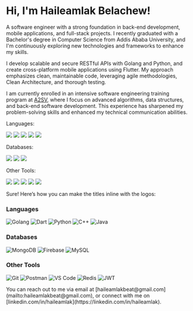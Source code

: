 <!--
## Hi 
🌱 I’m currently studying computer science at Addis Ababa University. 
## 👋, I'm Haileamlak Belachew! 

- I am studying **Computer Science** at **Addis Ababa University**. 
- And currently learning backend development with the Go programming language.

### Skills & Technologies

- **Languages:** Python, Golang, Dart (Flutter), C++, Java
- **Frameworks & Libraries:** Flutter, Testify
- **Backend Development:** RESTful APIs, Clean Architecture, SOLID Principles, Microservices
- **Databases:** MySQL, MongoDB, Firebase
- **Tools:** Git, Postman, VS Code
- **Other:** Data Structures & Algorithms, Competitive Programming


## 🌟 Notable Projects

- **[MK ICT Competition 1st Place Project](https://github.com/username/project-link)**: Developed a live and on-demand video streaming platform for EOTC MK Television Broadcast Service.
- **[Task Manager API](https://github.com/username/task-manager-api)**: A robust API built with Golang, following Clean Architecture principles.
- **[Calendar Application](https://github.com/username/calendar-app)**: A Java Swing application supporting Ethiopian and Gregorian calendars, with additional features like date conversions and holiday calculations.
- **[Health Information Website](https://github.com/username/health-info-website)**: A comprehensive health-related information website with a feature to find nearby health centers.

## 💼 Experience

- **A2SV (Africa to Silicon Valley)**: Participated in a project phase focusing on backend development. Developed real-life software projects and enhanced problem-solving skills through competitive programming.
- **Hackathons**: Active participant in various hackathons, winning and contributing to innovative software solutions.

### Get in Touch

- **LinkedIn:** [Haileamlak Belachew](https://www.linkedin.com/in/haileamlak/)
- **Email:** haileamlakbeat@gmail.com
<!--
## 🏆 Achievements

- **1st Place** at MK ICT Competition'23
- **Graduated** with a GPA of 3.72/4.0 from Addis Ababa University
- **Mastered** advanced data structures and algorithms through A2SV
#### Hobbies & Interests

- **Football:** I enjoy playing and watching football during my free time.
- **Reading:** I'm an avid reader, always looking for interesting books.
-->
# Hi, I'm Haileamlak Belachew! 
A software engineer with a strong foundation in back-end development, mobile applications, and full-stack projects. I recently graduated with a Bachelor's degree in Computer Science from Addis Ababa University, and I'm continuously exploring new technologies and frameworks to enhance my skills.

I develop scalable and secure RESTful APIs with Golang and Python, and create cross-platform mobile applications using Flutter. My approach emphasizes clean, maintainable code, leveraging agile methodologies, Clean Architecture, and thorough testing.

I am currently enrolled in an intensive software engineering training program at [A2SV](https://a2sv.org/), where I focus on advanced algorithms, data structures, and back-end software development. This experience has sharpened my problem-solving skills and enhanced my technical communication abilities.

Languages: 
<p align="left">
  <img src="https://img.shields.io/badge/-Golang-00ADD8?style=flat&logo=go&logoColor=white" />
  <img src="https://img.shields.io/badge/-Dart-0175C2?style=flat&logo=dart&logoColor=white" />
  <img src="https://img.shields.io/badge/-Python-3776AB?style=flat&logo=python&logoColor=white" />
  <img src="https://img.shields.io/badge/-C++-00599C?style=flat&logo=c%2B%2B&logoColor=white" />
  <img src="https://img.shields.io/badge/-Java-007396?style=flat&logo=java&logoColor=white" />
</p>
<!--   <img src="https://img.shields.io/badge/-Flask-000000?style=flat&logo=flask&logoColor=white" /> -->
<!--   <img src="https://img.shields.io/badge/-React-61DAFB?style=flat&logo=react&logoColor=white" /> -->
Databases: 
<p align="left">
  <img src="https://img.shields.io/badge/-MongoDB-47A248?style=flat&logo=mongodb&logoColor=white" />
  <img src="https://img.shields.io/badge/-Firebase-FFCA28?style=flat&logo=firebase&logoColor=white" />
  <img src="https://img.shields.io/badge/-MySQL-4479A1?style=flat&logo=mysql&logoColor=white" />
</p>

Other Tools: 
<p align="left">
<!--   <img src="https://img.shields.io/badge/-Docker-2496ED?style=flat&logo=docker&logoColor=white" /> -->
  <img src="https://img.shields.io/badge/-Git-F05032?style=flat&logo=git&logoColor=white" />
  <img src="https://img.shields.io/badge/-Postman-FF6C37?style=flat&logo=postman&logoColor=white" />
  <img src="https://img.shields.io/badge/-VS%20Code-007ACC?style=flat&logo=visual-studio-code&logoColor=white" />
  <img src="https://img.shields.io/badge/-Redis-DC382D?style=flat&logo=redis&logoColor=white" />
  <img src="https://img.shields.io/badge/-JWT-000000?style=flat&logo=json-web-tokens&logoColor=white" />
</p>

Sure! Here’s how you can make the titles inline with the logos:

### Languages
<p align="left">
  <img src="https://img.shields.io/badge/-Golang-00ADD8?style=flat&logo=go&logoColor=white" alt="Golang" />
  <img src="https://img.shields.io/badge/-Dart-0175C2?style=flat&logo=dart&logoColor=white" alt="Dart" />
  <img src="https://img.shields.io/badge/-Python-3776AB?style=flat&logo=python&logoColor=white" alt="Python" />
  <img src="https://img.shields.io/badge/-C++-00599C?style=flat&logo=c%2B%2B&logoColor=white" alt="C++" />
  <img src="https://img.shields.io/badge/-Java-007396?style=flat&logo=java&logoColor=white" alt="Java" />
</p>

### Databases
<p align="left">
  <img src="https://img.shields.io/badge/-MongoDB-47A248?style=flat&logo=mongodb&logoColor=white" alt="MongoDB" />
  <img src="https://img.shields.io/badge/-Firebase-FFCA28?style=flat&logo=firebase&logoColor=white" alt="Firebase" />
  <img src="https://img.shields.io/badge/-MySQL-4479A1?style=flat&logo=mysql&logoColor=white" alt="MySQL" />
</p>

### Other Tools
<p align="left">
  <img src="https://img.shields.io/badge/-Git-F05032?style=flat&logo=git&logoColor=white" alt="Git" />
  <img src="https://img.shields.io/badge/-Postman-FF6C37?style=flat&logo=postman&logoColor=white" alt="Postman" />
  <img src="https://img.shields.io/badge/-VS%20Code-007ACC?style=flat&logo=visual-studio-code&logoColor=white" alt="VS Code" />
  <img src="https://img.shields.io/badge/-Redis-DC382D?style=flat&logo=redis&logoColor=white" alt="Redis" />
  <img src="https://img.shields.io/badge/-JWT-000000?style=flat&logo=json-web-tokens&logoColor=white" alt="JWT" />
</p>
You can reach out to me via email at [haileamlakbeat@gmail.com](mailto:haileamlakbeat@gmail.com), or connect with me on [linkedin.com/in/haileamlak](https://linkedin.com/in/haileamlak).


<!--![Haileamlak's GitHub Stats](https://github-readme-stats.vercel.app/api?username=haileamlak&show_icons=true&theme=radical)
![Top Langs](https://github-readme-stats.vercel.app/api/top-langs/?username=haileamlak&layout=compact&theme=radical)

-->
